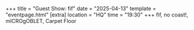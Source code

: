 +++
title = "Guest Show: fif"
date = "2025-04-13"
template = "eventpage.html"
[extra]
location = "HQ"
time = "19:30"
+++
fif, no coast!, mICROgOBLET, Carpet Floor
